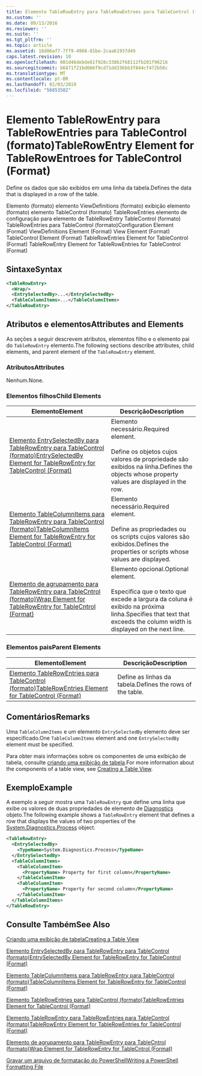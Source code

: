 ```yaml
---
title: Elemento TableRowEntry para TableRowEntroes para TableControl (formato) | Microsoft Docs
ms.custom: ''
ms.date: 09/13/2016
ms.reviewer: ''
ms.suite: ''
ms.tgt_pltfrm: ''
ms.topic: article
ms.assetid: 18d86af7-7ff9-4968-81be-2caa61937d49
caps.latest.revision: 10
ms.openlocfilehash: 001d46debde61f928c338b2f68112fb201f96216
ms.sourcegitcommit: b6871f21bd666f9cd71dd336bb3f844cf472b56c
ms.translationtype: MT
ms.contentlocale: pt-BR
ms.lasthandoff: 02/03/2019
ms.locfileid: "56853582"
---
```

# <a name="tablerowentry-element-for-tablerowentroes-for-tablecontrol-format"></a><span data-ttu-id="c3063-102">Elemento TableRowEntry para TableRowEntries para TableControl (formato)</span><span class="sxs-lookup"><span data-stu-id="c3063-102">TableRowEntry Element for TableRowEntroes for TableControl (Format)</span></span>

<span data-ttu-id="c3063-103">Define os dados que são exibidos em uma linha da tabela.</span><span class="sxs-lookup"><span data-stu-id="c3063-103">Defines the data that is displayed in a row of the table.</span></span>

<span data-ttu-id="c3063-104">Elemento (formato) elemento ViewDefinitions (formato) exibição elemento (formato) elemento TableControl (formato) TableRowEntries elemento de configuração para elemento de TableRowEntry TableControl (formato) TableRowEntries para TableControl (formato)</span><span class="sxs-lookup"><span data-stu-id="c3063-104">Configuration Element (Format) ViewDefinitions Element (Format) View Element (Format) TableControl Element (Format) TableRowEntries Element for TableControl (Format) TableRowEntry Element for TableRowEntries for TableControl (Format)</span></span>

## <a name="syntax"></a><span data-ttu-id="c3063-105">Sintaxe</span><span class="sxs-lookup"><span data-stu-id="c3063-105">Syntax</span></span>

```xml
<TableRowEntry>
  <Wrap/>
  <EntrySelectedBy>...</EntrySelectedBy>
  <TableColumnItems>...</TableColumnItems>
</TableRowEntry>
```

## <a name="attributes-and-elements"></a><span data-ttu-id="c3063-106">Atributos e elementos</span><span class="sxs-lookup"><span data-stu-id="c3063-106">Attributes and Elements</span></span>

<span data-ttu-id="c3063-107">As seções a seguir descrevem atributos, elementos filho e o elemento pai do `TableRowEntry` elemento.</span><span class="sxs-lookup"><span data-stu-id="c3063-107">The following sections describe attributes, child elements, and parent element of the `TableRowEntry` element.</span></span>

### <a name="attributes"></a><span data-ttu-id="c3063-108">Atributos</span><span class="sxs-lookup"><span data-stu-id="c3063-108">Attributes</span></span>

<span data-ttu-id="c3063-109">Nenhum.</span><span class="sxs-lookup"><span data-stu-id="c3063-109">None.</span></span>

### <a name="child-elements"></a><span data-ttu-id="c3063-110">Elementos filhos</span><span class="sxs-lookup"><span data-stu-id="c3063-110">Child Elements</span></span>

|<span data-ttu-id="c3063-111">Elemento</span><span class="sxs-lookup"><span data-stu-id="c3063-111">Element</span></span>|<span data-ttu-id="c3063-112">Descrição</span><span class="sxs-lookup"><span data-stu-id="c3063-112">Description</span></span>|
|-------------|-----------------|
|[<span data-ttu-id="c3063-113">Elemento EntrySelectedBy para TableRowEntry para TableControl (formato)</span><span class="sxs-lookup"><span data-stu-id="c3063-113">EntrySelectedBy Element for TableRowEntry for TableControl (Format)</span></span>](./entryselectedby-element-for-tablerowentry-for-tablecontrol-format.md)|<span data-ttu-id="c3063-114">Elemento necessário.</span><span class="sxs-lookup"><span data-stu-id="c3063-114">Required element.</span></span><br /><br /> <span data-ttu-id="c3063-115">Define os objetos cujos valores de propriedade são exibidos na linha.</span><span class="sxs-lookup"><span data-stu-id="c3063-115">Defines the objects whose property values are displayed in the row.</span></span>|
|[<span data-ttu-id="c3063-116">Elemento TableColumnItems para TableRowEntry para TableControl (formato)</span><span class="sxs-lookup"><span data-stu-id="c3063-116">TableColumnItems Element for TableRowEntry for TableControl (Format)</span></span>](./tablecolumnitems-element-for-tablerowentry-for-tablecontrol-format.md)|<span data-ttu-id="c3063-117">Elemento necessário.</span><span class="sxs-lookup"><span data-stu-id="c3063-117">Required element.</span></span><br /><br /> <span data-ttu-id="c3063-118">Define as propriedades ou os scripts cujos valores são exibidos.</span><span class="sxs-lookup"><span data-stu-id="c3063-118">Defines the properties or scripts whose values are displayed.</span></span>|
|[<span data-ttu-id="c3063-119">Elemento de agrupamento para TableRowEntry para TableCntrol (formato)</span><span class="sxs-lookup"><span data-stu-id="c3063-119">Wrap Element for TableRowEntry for TableCntrol (Format)</span></span>](./wrap-element-for-tablerowentry-for-tablecontrl-format.md)|<span data-ttu-id="c3063-120">Elemento opcional.</span><span class="sxs-lookup"><span data-stu-id="c3063-120">Optional element.</span></span><br /><br /> <span data-ttu-id="c3063-121">Especifica que o texto que excede a largura da coluna é exibido na próxima linha.</span><span class="sxs-lookup"><span data-stu-id="c3063-121">Specifies that text that exceeds the column width is displayed on the next line.</span></span>|

### <a name="parent-elements"></a><span data-ttu-id="c3063-122">Elementos pais</span><span class="sxs-lookup"><span data-stu-id="c3063-122">Parent Elements</span></span>

|<span data-ttu-id="c3063-123">Elemento</span><span class="sxs-lookup"><span data-stu-id="c3063-123">Element</span></span>|<span data-ttu-id="c3063-124">Descrição</span><span class="sxs-lookup"><span data-stu-id="c3063-124">Description</span></span>|
|-------------|-----------------|
|[<span data-ttu-id="c3063-125">Elemento TableRowEntries para TableControl (formato)</span><span class="sxs-lookup"><span data-stu-id="c3063-125">TableRowEntries Element for TableControl (Format)</span></span>](./tablerowentries-element-for-tablecontrol-format.md)|<span data-ttu-id="c3063-126">Define as linhas da tabela.</span><span class="sxs-lookup"><span data-stu-id="c3063-126">Defines the rows of the table.</span></span>|

## <a name="remarks"></a><span data-ttu-id="c3063-127">Comentários</span><span class="sxs-lookup"><span data-stu-id="c3063-127">Remarks</span></span>

<span data-ttu-id="c3063-128">Uma `TableColumnItems` e um elemento `EntrySelectedBy` elemento deve ser especificado.</span><span class="sxs-lookup"><span data-stu-id="c3063-128">One `TableColumnItems` element and one `EntrySelectedBy` element must be specified.</span></span>

<span data-ttu-id="c3063-129">Para obter mais informações sobre os componentes de uma exibição de tabela, consulte [criando uma exibição de tabela](./creating-a-table-view.md).</span><span class="sxs-lookup"><span data-stu-id="c3063-129">For more information about the components of a table view, see [Creating a Table View](./creating-a-table-view.md).</span></span>

## <a name="example"></a><span data-ttu-id="c3063-130">Exemplo</span><span class="sxs-lookup"><span data-stu-id="c3063-130">Example</span></span>

<span data-ttu-id="c3063-131">A exemplo a seguir mostra uma `TableRowEntry` que define uma linha que exibe os valores de duas propriedades de elemento de [Diagnostics](/dotnet/api/System.Diagnostics.Process) objeto.</span><span class="sxs-lookup"><span data-stu-id="c3063-131">The following example shows a `TableRowEntry` element that defines a row that displays the values of two properties of the [System.Diagnostics.Process](/dotnet/api/System.Diagnostics.Process) object.</span></span>

```xml
<TableRowEntry>
  <EntrySelectedBy>
    <TypeName>System.Diagnostics.Process</TypeName>
  </EntrySelectedBy>
  <TableColumnItems>
    <TableColumnItem>
      <PropertyName> Property for first column</PropertyName>
    </TableColumnItem>
    <TableColumnItem>
      <PropertyName> Property for second column</PropertyName>
    </TableColumnItem>
  </TableColumnItems>
</TableRowEntry>
```

## <a name="see-also"></a><span data-ttu-id="c3063-132">Consulte Também</span><span class="sxs-lookup"><span data-stu-id="c3063-132">See Also</span></span>

[<span data-ttu-id="c3063-133">Criando uma exibição de tabela</span><span class="sxs-lookup"><span data-stu-id="c3063-133">Creating a Table View</span></span>](./creating-a-table-view.md)

[<span data-ttu-id="c3063-134">Elemento EntrySelectedBy para TableRowEntry para TableControl (formato)</span><span class="sxs-lookup"><span data-stu-id="c3063-134">EntrySelectedBy Element for TableRowEntry for TableControl (Format)</span></span>](./entryselectedby-element-for-tablerowentry-for-tablecontrol-format.md)

[<span data-ttu-id="c3063-135">Elemento TableColumnItems para TableRowEntry para TableControl (formato)</span><span class="sxs-lookup"><span data-stu-id="c3063-135">TableColumnItems Element for TableRowEntry for TableControl (Format)</span></span>](./tablecolumnitems-element-for-tablerowentry-for-tablecontrol-format.md)

[<span data-ttu-id="c3063-136">Elemento TableRowEntries para TableControl (formato)</span><span class="sxs-lookup"><span data-stu-id="c3063-136">TableRowEntries Element for TableControl (Format)</span></span>](./tablerowentries-element-for-tablecontrol-format.md)

[<span data-ttu-id="c3063-137">Elemento TableRowEntry para TableRowEntries para TableControl (formato)</span><span class="sxs-lookup"><span data-stu-id="c3063-137">TableRowEntry Element for TableRowEntries for TableControl (Format)</span></span>](./tablerowentry-element-for-tablerowentroes-for-tablecontrol-format.md)

[<span data-ttu-id="c3063-138">Elemento de agrupamento para TableRowEntry para TableCntrol (formato)</span><span class="sxs-lookup"><span data-stu-id="c3063-138">Wrap Element for TableRowEntry for TableCntrol (Format)</span></span>](./wrap-element-for-tablerowentry-for-tablecontrl-format.md)

[<span data-ttu-id="c3063-139">Gravar um arquivo de formatação do PowerShell</span><span class="sxs-lookup"><span data-stu-id="c3063-139">Writing a PowerShell Formatting File</span></span>](./writing-a-powershell-formatting-file.md)
